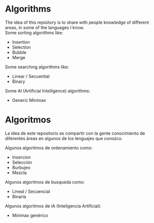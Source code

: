 # Algorithms
The idea of this repisitory is to share with people knowledge of different areas, in some of the languages I know.
<br>
Some sorting algorithms like:
<ul>
  <li>Insertion</li></li>
  <li>Selection</li>
  <li>Bubble</li>
  <li>Merge</li>
</ul>
<p>Some searching algorithms like:</p>
<ul>
  <li>Linear / Secuential</li></li>
  <li>Binary</li>
</ul>
<p>Some AI (Artificial Intelligence) algorithms:</p>
<ul>
  <li>Generic Minimax</li>
</ul>

<h1><b>Algoritmos</b></h1>
La idea de este repositorio es compartir con la gente conocimiento de diferentes áreas en algunos de los lenguajes que conozco.

<p>Algunos algoritmos de ordenamiento como:</p>

<ul>
  <li>Insercion</li>
  <li>Selección</li>
  <li>Burbujeo</li>
  <li>Mezcla</li>
</ul>

<p>Algunos algoritmos de busqueda como:</p>

<ul>
  <li>Lineal / Secuencial</li>
  <li>Binaria</li>
</ul>
<p>Algunos algoritmos de IA (Inteligencia Artificial):</p>
<ul>
  <li>Minimax genérico</li>
</ul>
